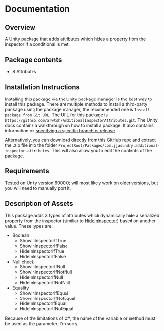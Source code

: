 # Documentation

## Overview

A Unity package that adds attributes which hides a property from the inspector if a conditional is met.

## Package contents

- 8 Attributes

## Installation Instructions

Installing this package via the Unity package manager is the best way to install this package. There are multiple methods to install a third-party package using the package manager, the recommended one is `Install package from Git URL`. The URL for this package is `https://github.com/arwtsh/AdditionalInspectorAttributes.git`. The Unity docs contains a walkthrough on how to install a package. It also contains information on [specifying a specific branch or release](https://docs.unity3d.com/6000.0/Documentation/Manual/upm-git.html#revision).

Alternatively, you can download directly from this GitHub repo and extract the .zip file into the folder `ProjectRoot/Packages/com.jjasundry.additional-inspector-attributes`. This will also allow you to edit the contents of the package.

## Requirements

Tested on Unity version 6000.0; will most likely work on older versions, but you will need to manually port it.

## Description of Assets

This package adds 3 types of attributes which dynamically hide a serialized property from the inspector (similiar to [HideInInspector](https://docs.unity3d.com/ScriptReference/HideInInspector.html)) based on another value. These types are:
- Boolean
  - ShowInInspectorIfTrue
  - ShowInInspectorIfFalse
  - HideInInspectorIfTrue
  - HideInInspectorIfFalse
- Null check
  - ShowInInspectorIfNull
  - ShowInInspectorIfNotNull
  - HideInInspectorIfNull
  - HideInInspectorIfNotNull
- Equality
  - ShowInInspectorIfEqual
  - ShowInInspectorIfNotEqual
  - HideInInspectorIfEqual
  - HideInInspectorIfNotEqual

Because of the limitations of C#, the name of the variable or method must be used as the parameter. I'm sorry.
